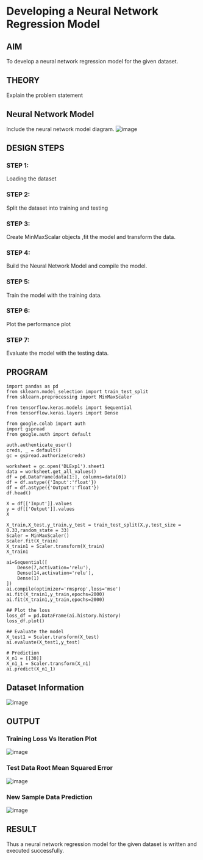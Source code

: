 # Developing a Neural Network Regression Model

## AIM

To develop a neural network regression model for the given dataset.

## THEORY

Explain the problem statement

## Neural Network Model

Include the neural network model diagram.
![image](https://github.com/Evangelin-Ruth/basic-nn-model/assets/94219798/1f367f50-68f3-4550-9db4-6edb70cd2061)


## DESIGN STEPS

### STEP 1:

Loading the dataset

### STEP 2:

Split the dataset into training and testing

### STEP 3:

Create MinMaxScalar objects ,fit the model and transform the data.

### STEP 4:

Build the Neural Network Model and compile the model.

### STEP 5:

Train the model with the training data.

### STEP 6:

Plot the performance plot

### STEP 7:

Evaluate the model with the testing data.

## PROGRAM
```
import pandas as pd
from sklearn.model_selection import train_test_split
from sklearn.preprocessing import MinMaxScaler

from tensorflow.keras.models import Sequential
from tensorflow.keras.layers import Dense

from google.colab import auth
import gspread
from google.auth import default

auth.authenticate_user()
creds, _ = default()
gc = gspread.authorize(creds)

worksheet = gc.open('DLExp1').sheet1
data = worksheet.get_all_values()
df = pd.DataFrame(data[1:], columns=data[0])
df = df.astype({'Input':'float'})
df = df.astype({'Output':'float'})
df.head()

X = df[['Input']].values
y = df[['Output']].values
X

X_train,X_test,y_train,y_test = train_test_split(X,y,test_size = 0.33,random_state = 33)
Scaler = MinMaxScaler()
Scaler.fit(X_train)
X_train1 = Scaler.transform(X_train)
X_train1

ai=Sequential([
    Dense(7,activation='relu'),
    Dense(14,activation='relu'),
    Dense(1)
])
ai.compile(optimizer='rmsprop',loss='mse')
ai.fit(X_train1,y_train,epochs=2000)
ai.fit(X_train1,y_train,epochs=2000)

## Plot the loss
loss_df = pd.DataFrame(ai.history.history)
loss_df.plot()

## Evaluate the model
X_test1 = Scaler.transform(X_test)
ai.evaluate(X_test1,y_test)

# Prediction
X_n1 = [[30]]
X_n1_1 = Scaler.transform(X_n1)
ai.predict(X_n1_1)
```

## Dataset Information

![image](https://github.com/Evangelin-Ruth/basic-nn-model/assets/94219798/82eccc49-2d8c-4377-b899-91e4d95d073b)

## OUTPUT

### Training Loss Vs Iteration Plot

![image](https://github.com/Evangelin-Ruth/basic-nn-model/assets/94219798/30851c52-03be-46f6-84ed-bb6dd10b4a6f)


### Test Data Root Mean Squared Error

![image](https://github.com/Evangelin-Ruth/basic-nn-model/assets/94219798/bd24ba02-06b8-42ba-b6fb-548ab2163a07)

### New Sample Data Prediction

![image](https://github.com/Evangelin-Ruth/basic-nn-model/assets/94219798/e595b06c-4cad-4f63-a377-c35c0140de3a)

## RESULT
Thus a neural network regression model for the given dataset is written and executed successfully.


